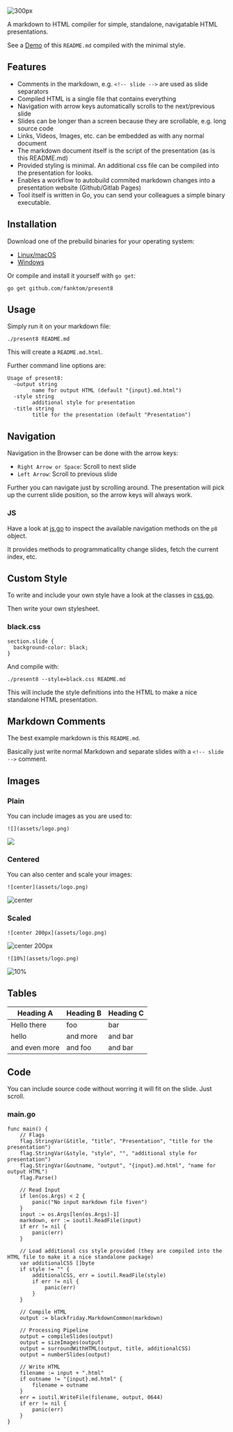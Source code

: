![300px](assets/logo.png)

A markdown to HTML compiler for simple, standalone, navigatable HTML presentations.

See a [Demo](http://fanktom.github.io/present8) of this `README.md` compiled with the minimal style.

<!-- slide -->

## Features

* Comments in the markdown, e.g. `<!-- slide -->` are used as slide separators
* Compiled HTML is a single file that contains everything
* Navigation with arrow keys automatically scrolls to the next/previous slide
* Slides can be longer than a screen because they are scrollable, e.g. long source code
* Links, Videos, Images, etc. can be embedded as with any normal document
* The markdown document itself is the script of the presentation (as is this README.md)
* Provided styling is minimal. An additional css file can be compiled into the presentation for looks.
* Enables a workflow to autobuild commited markdown changes into a presentation website (Github/Gitlab Pages)
* Tool itself is written in Go, you can send your colleagues a simple binary executable.

<!-- slide -->

## Installation

Download one of the prebuild binaries for your operating system:

* [Linux/macOS](https://fanktom.github.io/present8/bin/present8)
* [Windows](https://fanktom.github.io/present8/bin/present8.exe)

Or compile and install it yourself with `go get`:
```
go get github.com/fanktom/present8
```

<!-- slide -->

## Usage

Simply run it on your markdown file:
```
./present8 README.md
```

This will create a `README.md.html`.

Further command line options are:
```
Usage of present8:
  -output string
    	name for output HTML (default "{input}.md.html")
  -style string
    	additional style for presentation
  -title string
    	title for the presentation (default "Presentation")
```

<!-- slide -->

## Navigation

Navigation in the Browser can be done with the arrow keys:

* `Right Arrow or Space`: Scroll to next slide
* `Left Arrow`: Scroll to previous slide

Further you can navigate just by scrolling around.
The presentation will pick up the current slide position, so the arrow keys will always work.

### JS
Have a look at [js.go](https://github.com/fanktom/present8/blob/master/js.go) to inspect the available navigation methods on the `p8` object.

It provides methods to programmaticallty change slides, fetch the current index, etc.

<!-- slide -->

## Custom Style

To write and include your own style have a look at the classes in [css.go](https://github.com/fanktom/present8/blob/master/css.go).

Then write your own stylesheet.

### black.css
```
section.slide {
  background-color: black;
}
```

And compile with:

```
./present8 --style=black.css README.md
```

This will include the style definitions into the HTML to make a nice standalone HTML presentation.

<!-- slide -->

## Markdown Comments

The best example markdown is this `README.md`.

Basically just write normal Markdown and separate slides with a `<!-- slide -->` comment.

<!-- slide -->

## Images

### Plain
You can include images as you are used to:

```
![](assets/logo.png)
```

![](assets/logo.png)

### Centered

You can also center and scale your images:

```
![center](assets/logo.png)
```

![center](assets/logo.png)

### Scaled

```
![center 200px](assets/logo.png)
```
![center 200px](assets/logo.png)

```
![10%](assets/logo.png)
```
![10%](assets/logo.png)

<!-- slide -->

## Tables

| Heading A     | Heading B | Heading C |
|---------------|-----------|-----------|
| Hello there   | foo       | bar       |
| hello         | and more  | and bar   |
| and even more | and foo   | and bar   |

<!-- slide -->

## Code

You can include source code without worring it will fit on the slide. Just scroll.

### main.go
```
func main() {
	// Flags
	flag.StringVar(&title, "title", "Presentation", "title for the presentation")
	flag.StringVar(&style, "style", "", "additional style for presentation")
	flag.StringVar(&outname, "output", "{input}.md.html", "name for output HTML")
	flag.Parse()

	// Read Input
	if len(os.Args) < 2 {
		panic("No input markdown file fiven")
	}
	input := os.Args[len(os.Args)-1]
	markdown, err := ioutil.ReadFile(input)
	if err != nil {
		panic(err)
	}

	// Load additional css style provided (they are compiled into the HTML file to make it a nice standalone package)
	var additionalCSS []byte
	if style != "" {
		additionalCSS, err = ioutil.ReadFile(style)
		if err != nil {
			panic(err)
		}
	}

	// Compile HTML
	output := blackfriday.MarkdownCommon(markdown)

	// Processing Pipeline
	output = compileSlides(output)
	output = sizeImages(output)
	output = surroundWithHTML(output, title, additionalCSS)
	output = numberSlides(output)

	// Write HTML
	filename := input + ".html"
	if outname != "{input}.md.html" {
		filename = outname
	}
	err = ioutil.WriteFile(filename, output, 0644)
	if err != nil {
		panic(err)
	}
}

```
